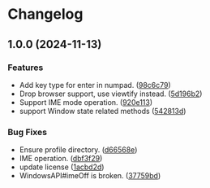 # Changelog

## 1.0.0 (2024-11-13)


### Features

* Add key type for enter in numpad. ([98c6c79](https://github.com/teletha/marionette/commit/98c6c7973c1e26a213ec2cc47b0d74e9ff644d3b))
* Drop browser support, use viewtify instead. ([5d196b2](https://github.com/teletha/marionette/commit/5d196b21ecc4e5525fea16feecc8c68aead250f4))
* Support IME mode operation. ([920e113](https://github.com/teletha/marionette/commit/920e113b2212d36581f881653041f096fffc31b9))
* support Window state related methods ([542813d](https://github.com/teletha/marionette/commit/542813dde9bf78ad30c87316500e83fcbcce20e2))


### Bug Fixes

* Ensure profile directory. ([d66568e](https://github.com/teletha/marionette/commit/d66568ef31e5ef9edf3093e3df4429bf721d59ce))
* IME operation. ([dbf3f29](https://github.com/teletha/marionette/commit/dbf3f296210c7bb62c3ea695d631a140144ae04f))
* update license ([1acbd2d](https://github.com/teletha/marionette/commit/1acbd2dbed6f70118f2708d6bae4eecc6ec01453))
* WindowsAPI#imeOff is broken. ([37759bd](https://github.com/teletha/marionette/commit/37759bd23ce7b48192fa71a18dd711e21d6abec5))
